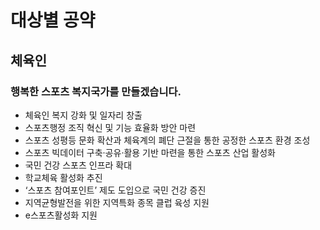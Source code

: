 # 대상별 공약

## 체육인

### 행복한 스포츠 복지국가를 만들겠습니다.
- 체육인 복지 강화 및 일자리 창출
- 스포츠행정 조직 혁신 및 기능 효율화 방안 마련
- 스포츠 성평등 문화 확산과 체육계의 폐단 근절을 통한 공정한 스포츠 환경 조성
- 스포츠 빅데이터 구축·공유·활용 기반 마련을 통한 스포츠 산업 활성화
- 국민 건강 스포츠 인프라 확대
- 학교체육 활성화 추진
- ‘스포츠 참여포인트’ 제도 도입으로 국민 건강 증진
- 지역균형발전을 위한 지역특화 종목 클럽 육성 지원
- e스포츠활성화 지원